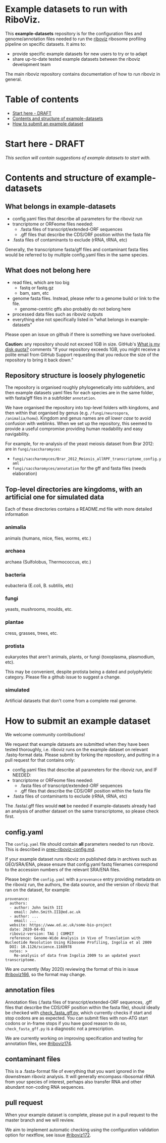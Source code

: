 # Example datasets to run with RiboViz.

This **example-datasets** repository is for the configuration files and genome/annotation files needed to run the [riboviz](https://github.com/riboviz/riboviz) ribosome profiling pipeline on specific datasets. It aims to:

* provide specific example datasets for new users to try or to adapt
* share up-to-date tested example datasets between the riboviz development team

The main riboviz repository contains documentation of how to run riboviz in general.

# Table of contents

* [Start here - DRAFT](#starthere)
* [Contents and structure of example-datasets](#contentsstructure)
* [How to submit an example dataset](#howtosubmit)


<a name="starthere"/>

# Start here - DRAFT

_This section will contain suggestions of example datasets to start with._


<a name="contentsstructure"/>

# Contents and structure of example-datasets

## What belongs in example-datasets

* config.yaml files that describe all parameters for the riboviz run
* trancriptome or ORFeome files needed:
  * .fasta files of transcript/extended-ORF sequences
  * .gff files that describe the CDS/ORF position within the fasta file 
* .fasta files of contaminants to exclude (rRNA, tRNA, etc)

Generally, the transcriptome fasta/gff files and contaminant fasta files would be referred to by multiple config.yaml files in the same species.

## What does not belong here

* read files, which are too big
  * fastq or fastq.gz
  * bam, sam, etc
* genome fasta files. Instead, please refer to a genome build or link to the file.
  * genome-centric gffs also probably do not belong here
* processed data files such as riboviz outputs
* everything else not specifically listed in "what belongs in example-datasets"

Please open an issue on github if there is something we have overlooked.

**Caution:** any repository should not exceed 1GB in size. GitHub's [What is my disk quota?](https://help.github.com/en/github/managing-large-files/what-is-my-disk-quota) comments "If your repository exceeds 1GB, you might receive a polite email from GitHub Support requesting that you reduce the size of the repository to bring it back down."

## Repository structure is loosely phylogenetic

The repository is organised roughly phylogenetically into subfolders, and then example datasets yaml files for each species are in the same folder, with fasta/gff files in a subfolder `annotation`.

We have organised the repository into top-level folders with kingdoms, and then within that organised by genus (e.g. `/fungi/neurospora`, `/animalia/homo`). Kingdom and genus names are *all lower case* to avoid confusion with weblinks. When we set up the repository, this seemed to provide a useful compromise providing human readability and easy navigability.

For example, for re-analysis of the yeast meiosis dataset from Brar 2012: are in `fungi/saccharomyces`:

* `fungi/saccharomyces/Brar_2012_Meiosis_allRPF_transcriptome_config.yaml`
* `fungi/saccharomyces/annotation` for the gff and fasta files (needs elaboration)

## Top-level directories are kingdoms, with an artificial one for simulated data

Each of these directories contains a README.md file with more detailed information

### animalia

animals (humans, mice, flies, worms, etc.)

### archaea

archaea (Sulfolobus, Thermococcus, etc.)

### bacteria

eubacteria (E.coli, B. subtilis, etc)

### fungi 

yeasts, mushrooms, moulds, etc.

### plantae

cress, grasses, trees, etc.

### protista

eukaryotes that aren't animals, plants, or fungi (toxoplasma, plasmodium, etc).

This may be convenient, despite protista being a dated and polyphyletic category.
Please file a github issue to suggest a change.

### simulated

Artificial datasets that don't come from a complete real genome.


<a name="howtosubmit"/>

# How to submit an example dataset

We welcome community contributions!

We request that example datasets are submitted when they have been tested thoroughly, i.e. riboviz runs on the example dataset on relevant .fastq-format data. Please submit by forking the repository, and putting in a pull request for that contains only:

* config.yaml files that describe all parameters for the riboviz run, and IF NEEDED:
* trancriptome or ORFeome files needed:
  * .fasta files of transcript/extended-ORF sequences
  * .gff files that describe the CDS/ORF position within the fasta file 
* .fasta files of contaminants to exclude (rRNA, tRNA, etc)

The .fasta/.gff files would **not** be needed if example-datasets already had an analysis of another dataset on the same transcriptome, so please check first.


## config.yaml

The `config.yaml` file should contain **all** parameters needed to run riboviz. This is described in [prep-riboviz-config.md](https://github.com/riboviz/riboviz/blob/master/docs/user/prep-riboviz-config.md).

If your example dataset runs riboviz on published data in archives such as GEO/SRA/ENA, please ensure that config.yaml fastq filenames correspond to the accession numbers of the relevant SRA/ENA files.

Please begin the `config.yaml` with a `provenance` entry providing metadata on the riboviz run, the authors, the data source, and the version of riboviz that ran on the dataset, for example:

```
provenance:
  authors:
  - author: John Smith III
    email: John.Smith.III@ed.ac.uk
  - author: ...
    email: ...
  website: https://www.ed.ac.uk/some-bio-project
  date: 2020-04-01
  riboviz-version: TAG | COMMIT
  reference: Genome-Wide Analysis in Vivo of Translation with Nucleotide Resolution Using Ribosome Profiling, Ingolia et al 2009
  DOI: 10.1126/science.1168978
  notes: >
    Re-analysis of data from Ingolia 2009 to an updated yeast transcriptome.
```

We are currently (May 2020) reviewing the format of this in issue [#riboviz166](https://github.com/riboviz/riboviz/issues/166), so the format may change.

## annotation files

Annotation files (.fasta files of transcript/extended-ORF sequences, .gff files that describe the CDS/ORF position within the fasta file), should ideally be checked with [check_fasta_gff.py](https://github.com/riboviz/riboviz/blob/master/riboviz/check_fasta_gff.py), which currently checks if start and stop codons are as expected. You can submit files with non-ATG start codons or in-frame stops if you have good reason to do so, `check_fasta_gff.py` is a diagnostic not a prescription. 

We are currently working on improving specification and testing for annotation files, see [#riboviz174](https://github.com/riboviz/riboviz/issues/74).

## contaminant files 

This is a .fasta-format file of everything that you want ignored in the downstream riboviz analysis. It will generally encompass ribosomal rRNA from your species of interest, perhaps also transfer RNA and other abundant non-coding RNA sequences.

## pull request

When your example dataset is complete, please put in a pull request to the master branch and we will review.

We aim to implement automatic checking using the configuration validation option for nextflow, see issue [#riboviz172](https://github.com/riboviz/riboviz/issues/172).

